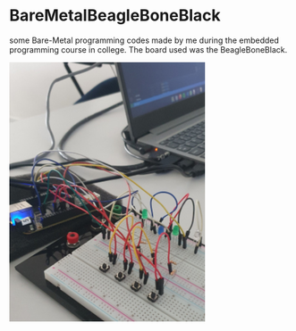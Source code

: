 # BareMetalBeagleBoneBlack
some Bare-Metal programming codes made by me during the embedded programming course in college. The board used was the BeagleBoneBlack.

![Final project on beagleboneblack](FinalProject.jpg)

